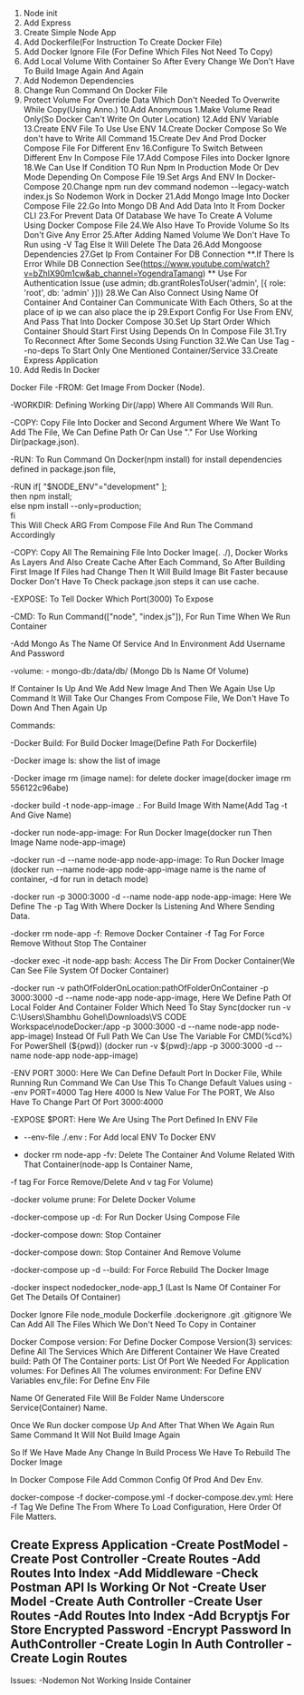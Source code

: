 1. Node init
2. Add Express
3. Create Simple Node App
4. Add Dockerfile(For Instruction To Create Docker File)
5. Add Docker Ignore File (For Define Which Files Not Need To Copy)
6. Add Local Volume With Container So After Every Change We Don't Have To Build Image Again And Again
7. Add Nodemon Dependencies 
8. Change Run Command On Docker File 
9. Protect Volume For Override Data Which Don't Needed To Overwrite While Copy(Using Anno.)
10.Add Anonymous 
1.Make Volume Read Only(So Docker Can't Write On Outer Location)
12.Add ENV Variable
13.Create ENV File To Use Use ENV
14.Create Docker Compose So We don't have to Write All Command 
15.Create Dev And Prod Docker Compose File For Different Env
16.Configure To Switch Between Different Env In Compose File
17.Add Compose Files into Docker Ignore
18.We Can Use If Condition TO Run Npm In Production Mode Or Dev Mode Depending On Compose File 
19.Set Args And ENV In Docker-Compose
20.Change npm run dev command nodemon --legacy-watch index.js So Nodemon Work in Docker
21.Add Mongo Image Into Docker Compose File
22.Go Into Mongo DB And Add Data Into It From Docker CLI
23.For Prevent Data Of Database We have To Create A Volume Using Docker Compose File 
24.We Also Have To Provide Volume So Its  Don't Give Any Error 
25.After Adding Named Volume We Don't Have To Run using -V Tag Else It Will Delete The Data
26.Add Mongoose Dependencies 
27.Get Ip From Container For DB Connection
**.If There Is Error While DB Connection See(https://www.youtube.com/watch?v=bZhlX90m1cw&ab_channel=YogendraTamang) 
** Use For Authentication Issue (use admin;
db.grantRolesToUser('admin', [{ role: 'root', db: 'admin' }])) 
28.We Can Also Connect Using Name Of Container And Container Can Communicate With Each Others, So at the place of ip we can also place the ip 
29.Export Config For Use From ENV, And Pass That Into Docker Compose
30.Set Up Start Order Which Container Should Start First Using Depends On In Compose File
31.Try To Reconnect After Some Seconds Using Function
32.We Can Use Tag --no-deps To Start Only One Mentioned Container/Service
33.Create Express Application
34. Add Redis In Docker 

 

Docker File
-FROM: Get Image From Docker (Node).

-WORKDIR: Defining Working Dir(/app) Where All Commands Will Run.

-COPY: Copy File Into Docker and Second Argument Where We Want To Add The File, We Can Define Path Or Can Use "." For Use Working Dir(package.json). 

-RUN: To Run Command On Docker(npm install) for install dependencies defined in package.json file,

-RUN if[ "$NODE_ENV"="development" ]; \
         then npm install; \
         else npm install --only=production; \
         fi      
         This Will Check ARG From Compose File And Run The Command Accordingly

-COPY: Copy All The Remaining File Into Docker Image(. ./), Docker Works As Layers And Also Create Cache After Each Command, So After Building First Image If Files had Change Then It Will Build Image Bit Faster because Docker Don't Have To Check package.json steps it can use cache.

-EXPOSE: To Tell Docker Which Port(3000) To Expose

-CMD: To Run Command(["node", "index.js"]), For Run Time When We Run Container

-Add Mongo As The Name Of Service And In Environment Add Username And Password 

-volume: - mongo-db:/data/db/ (Mongo Db Is Name Of Volume)

If Container Is Up And We Add New Image And Then We Again Use Up Command It Will Take Our Changes From Compose File, We Don't Have To Down And Then Again Up 



Commands:

-Docker Build: For Build Docker Image(Define Path For Dockerfile)

-Docker image ls: show the list of image

-Docker image rm (image name): for delete docker image(docker image rm 556122c96abe)

-docker build -t node-app-image .: For Build Image With Name(Add Tag -t And Give Name)

-docker run node-app-image: For Run Docker Image(docker run Then Image Name node-app-image)

-docker run -d --name node-app node-app-image: To Run Docker Image (docker run --name node-app node-app-image name is the name of container, -d for run in detach mode)

-docker run -p 3000:3000 -d --name node-app node-app-image: Here We Define The -p Tag With Where Docker Is Listening And Where Sending Data. 

-docker rm node-app -f: Remove Docker Container -f Tag For Force Remove Without Stop The Container

-docker exec -it node-app bash: Access The Dir From Docker Container(We Can See File System Of Docker Container)

-docker run -v pathOfFolderOnLocation:pathOfFolderOnContainer -p 3000:3000 -d --name node-app node-app-image, Here We Define Path Of Local Folder And Container Folder Which Need To Stay Sync(docker run -v C:\Users\Shambhu Gohel\Downloads\VS CODE Workspace\nodeDocker\:/app  -p 3000:3000 -d --name node-app node-app-image)
Instead Of Full Path We Can Use The Variable For CMD(%cd%) For PowerShell (${pwd})
(docker run -v ${pwd}:/app -p 3000:3000 -d --name node-app node-app-image)

-ENV PORT 3000: Here We Can Define Default Port In Docker File, While Running Run Command We Can Use This To Change Default Values using --env PORT=4000 Tag Here 4000 Is New Value For The PORT, We Also Have To Change Part Of Port 3000:4000 

-EXPOSE $PORT: Here We Are Using The Port Defined In ENV File

- --env-file ./.env : For Add local ENV To Docker ENV 

- docker rm node-app -fv: Delete The Container And Volume Related With That Container(node-app Is Container Name, 

-f tag For Force Remove/Delete And v tag For Volume)

-docker volume prune: For Delete Docker Volume

-docker-compose up -d: For Run Docker Using Compose File

-docker-compose down: Stop Container

-docker-compose down: Stop Container And Remove Volume

-docker-compose up -d --build: For Force Rebuild The Docker Image

-docker inspect nodedocker_node-app_1 (Last Is Name Of Container For Get The Details Of Container)

Docker Ignore File
node_module
Dockerfile
.dockerignore
.git
.gitignore
We Can Add All The Files Which We Don't Need To Copy in Container

Docker Compose
version: For Define Docker Compose Version(3)
services: Define All The Services Which Are Different Container We Have Created
build: Path Of The Container
ports: List Of Port We Needed For Application
volumes: For Defines All The volumes
environment: For Define ENV Variables
env_file: For Define Env File

Name Of Generated File Will Be Folder Name Underscore Service(Container) Name.

Once We Run docker compose Up And After That When We Again Run Same Command It Will Not Build Image Again

So If We Have Made Any Change In Build Process We Have To Rebuild The Docker Image

In Docker Compose File Add Common Config Of Prod And Dev Env.

docker-compose -f docker-compose.yml -f docker-compose.dev.yml: Here -f Tag We Define The From Where To Load Configuration, Here Order Of File Matters.


Create Express Application
-Create PostModel
-Create Post Controller
-Create Routes
-Add Routes Into Index
-Add Middleware
-Check Postman API Is Working Or Not
-Create User Model
-Create Auth Controller
-Create User Routes
-Add Routes Into Index
-Add Bcryptjs For Store Encrypted Password
-Encrypt Password In AuthController
-Create Login In Auth Controller
-Create Login Routes
- 



Issues: 
-Nodemon Not Working Inside Container







